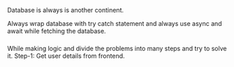 Database is always is another continent.

Always wrap database with try catch statement and always use async and await while fetching the database.


###
While making logic and divide the problems into many steps and try to solve it. 
Step-1: Get user details from frontend. 